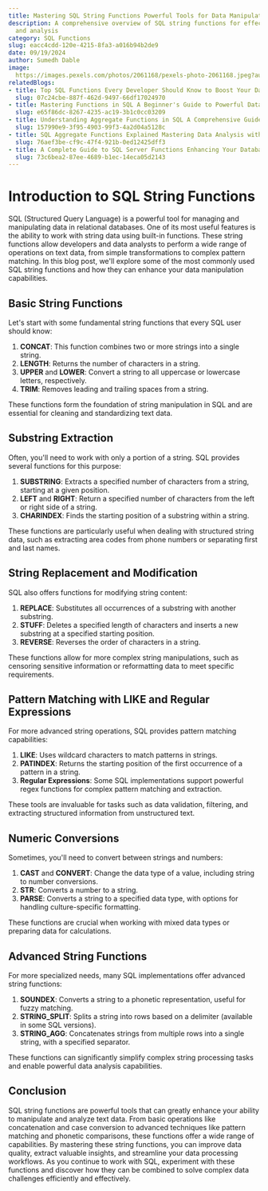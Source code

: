 ```yaml
---
title: Mastering SQL String Functions Powerful Tools for Data Manipulation
description: A comprehensive overview of SQL string functions for effective data manipulation
  and analysis
category: SQL Functions
slug: eacc4cdd-120e-4215-8fa3-a016b94b2de9
date: 09/19/2024
author: Sumedh Dable
image: 
  https://images.pexels.com/photos/2061168/pexels-photo-2061168.jpeg?auto=compress&cs=tinysrgb&w=600
relatedBlogs:
- title: Top SQL Functions Every Developer Should Know to Boost Your Database Skills
  slug: 07c24cbe-887f-462d-9497-66df17024970
- title: Mastering Functions in SQL A Beginner's Guide to Powerful Data Manipulation
  slug: e65f86dc-8267-4235-ac19-3b1c0cc03209
- title: Understanding Aggregate Functions in SQL A Comprehensive Guide
  slug: 157990e9-3f95-4903-99f3-4a2d04a5128c
- title: SQL Aggregate Functions Explained Mastering Data Analysis with SQL
  slug: 76aef3be-cf9c-47f4-921b-0ed12425dff3
- title: A Complete Guide to SQL Server Functions Enhancing Your Database Queries
  slug: 73c6bea2-87ee-4689-b1ec-14eca05d2143
---
```


# Introduction to SQL String Functions

SQL (Structured Query Language) is a powerful tool for managing and manipulating data in relational databases. One of its most useful features is the ability to work with string data using built-in functions. These string functions allow developers and data analysts to perform a wide range of operations on text data, from simple transformations to complex pattern matching. In this blog post, we'll explore some of the most commonly used SQL string functions and how they can enhance your data manipulation capabilities.

## Basic String Functions

Let's start with some fundamental string functions that every SQL user should know:

1. **CONCAT**: This function combines two or more strings into a single string.
2. **LENGTH**: Returns the number of characters in a string.
3. **UPPER** and **LOWER**: Convert a string to all uppercase or lowercase letters, respectively.
4. **TRIM**: Removes leading and trailing spaces from a string.

These functions form the foundation of string manipulation in SQL and are essential for cleaning and standardizing text data.

## Substring Extraction

Often, you'll need to work with only a portion of a string. SQL provides several functions for this purpose:

1. **SUBSTRING**: Extracts a specified number of characters from a string, starting at a given position.
2. **LEFT** and **RIGHT**: Return a specified number of characters from the left or right side of a string.
3. **CHARINDEX**: Finds the starting position of a substring within a string.

These functions are particularly useful when dealing with structured string data, such as extracting area codes from phone numbers or separating first and last names.

## String Replacement and Modification

SQL also offers functions for modifying string content:

1. **REPLACE**: Substitutes all occurrences of a substring with another substring.
2. **STUFF**: Deletes a specified length of characters and inserts a new substring at a specified starting position.
3. **REVERSE**: Reverses the order of characters in a string.

These functions allow for more complex string manipulations, such as censoring sensitive information or reformatting data to meet specific requirements.

## Pattern Matching with LIKE and Regular Expressions

For more advanced string operations, SQL provides pattern matching capabilities:

1. **LIKE**: Uses wildcard characters to match patterns in strings.
2. **PATINDEX**: Returns the starting position of the first occurrence of a pattern in a string.
3. **Regular Expressions**: Some SQL implementations support powerful regex functions for complex pattern matching and extraction.

These tools are invaluable for tasks such as data validation, filtering, and extracting structured information from unstructured text.

## Numeric Conversions

Sometimes, you'll need to convert between strings and numbers:

1. **CAST** and **CONVERT**: Change the data type of a value, including string to number conversions.
2. **STR**: Converts a number to a string.
3. **PARSE**: Converts a string to a specified data type, with options for handling culture-specific formatting.

These functions are crucial when working with mixed data types or preparing data for calculations.

## Advanced String Functions

For more specialized needs, many SQL implementations offer advanced string functions:

1. **SOUNDEX**: Converts a string to a phonetic representation, useful for fuzzy matching.
2. **STRING_SPLIT**: Splits a string into rows based on a delimiter (available in some SQL versions).
3. **STRING_AGG**: Concatenates strings from multiple rows into a single string, with a specified separator.

These functions can significantly simplify complex string processing tasks and enable powerful data analysis capabilities.

## Conclusion

SQL string functions are powerful tools that can greatly enhance your ability to manipulate and analyze text data. From basic operations like concatenation and case conversion to advanced techniques like pattern matching and phonetic comparisons, these functions offer a wide range of capabilities. By mastering these string functions, you can improve data quality, extract valuable insights, and streamline your data processing workflows. As you continue to work with SQL, experiment with these functions and discover how they can be combined to solve complex data challenges efficiently and effectively.